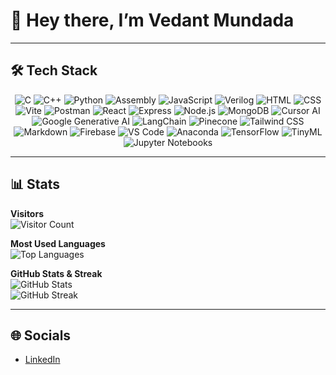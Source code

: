 # 👋 Hey there, I’m Vedant Mundada  

---

## 🛠 Tech Stack  
<p align="center">
  <img src="https://img.shields.io/badge/C-00599C?style=flat-square&logo=c&logoColor=white" alt="C"/>
  <img src="https://img.shields.io/badge/C++-00599C?style=flat-square&logo=c%2B%2B&logoColor=white" alt="C++"/>
  <img src="https://img.shields.io/badge/Python-3776AB?style=flat-square&logo=python&logoColor=white" alt="Python"/>
  <img src="https://img.shields.io/badge/Assembly-6E4C13?style=flat-square&logo=assemblyscript&logoColor=white" alt="Assembly"/>
  <img src="https://img.shields.io/badge/JavaScript-F7DF1E?style=flat-square&logo=javascript&logoColor=black" alt="JavaScript"/>
  <img src="https://img.shields.io/badge/Verilog-000000?style=flat-square&logo=verilog&logoColor=white" alt="Verilog"/>
  <img src="https://img.shields.io/badge/HTML5-E34F26?style=flat-square&logo=html5&logoColor=white" alt="HTML"/>
  <img src="https://img.shields.io/badge/CSS3-1572B6?style=flat-square&logo=css3&logoColor=white" alt="CSS"/>
  <img src="https://img.shields.io/badge/Vite-646CFF?style=flat-square&logo=vite&logoColor=white" alt="Vite"/>
  <img src="https://img.shields.io/badge/Postman-FF6C37?style=flat-square&logo=postman&logoColor=white" alt="Postman"/>
  <img src="https://img.shields.io/badge/React-61DAFB?style=flat-square&logo=react&logoColor=black" alt="React"/>
  <img src="https://img.shields.io/badge/Express-000000?style=flat-square&logo=express&logoColor=white" alt="Express"/>
  <img src="https://img.shields.io/badge/Node.js-339933?style=flat-square&logo=nodedotjs&logoColor=white" alt="Node.js"/>
  <img src="https://img.shields.io/badge/MongoDB-47A248?style=flat-square&logo=mongodb&logoColor=white" alt="MongoDB"/>
  <img src="https://img.shields.io/badge/Cursor_AI-FF6F61?style=flat-square&logo=cursor&logoColor=white" alt="Cursor AI"/>
  <img src="https://img.shields.io/badge/Google_Generative_AI-4285F4?style=flat-square&logo=google&logoColor=white" alt="Google Generative AI"/>
  <img src="https://img.shields.io/badge/LangChain-1C3C3C?style=flat-square&logo=langchain&logoColor=white" alt="LangChain"/>
  <img src="https://img.shields.io/badge/Pinecone-000000?style=flat-square&logo=pinecone&logoColor=white" alt="Pinecone"/>
  <img src="https://img.shields.io/badge/Tailwind_CSS-38B2AC?style=flat-square&logo=tailwind-css&logoColor=white" alt="Tailwind CSS"/>
  <img src="https://img.shields.io/badge/Markdown-000000?style=flat-square&logo=markdown&logoColor=white" alt="Markdown"/>
  <img src="https://img.shields.io/badge/Firebase-FFCA28?style=flat-square&logo=firebase&logoColor=black" alt="Firebase"/>
  <img src="https://img.shields.io/badge/VS_Code-007ACC?style=flat-square&logo=visualstudiocode&logoColor=white" alt="VS Code"/>
  <img src="https://img.shields.io/badge/Anaconda-44A833?style=flat-square&logo=anaconda&logoColor=white" alt="Anaconda"/>
  <img src="https://img.shields.io/badge/TensorFlow-FF6F00?style=flat-square&logo=tensorflow&logoColor=white" alt="TensorFlow"/>
  <img src="https://img.shields.io/badge/TinyML-FF6F00?style=flat-square&logo=tensorflow&logoColor=white" alt="TinyML"/>
  <img src="https://img.shields.io/badge/Jupyter-FF6F00?style=flat-square&logo=jupyter&logoColor=white" alt="Jupyter Notebooks"/>
</p>  

---

## 📊 Stats  

**Visitors**  
![Visitor Count](https://visitor-badge.laobi.icu/badge?page_id=Haxous742.Haxous742)  

**Most Used Languages**  
![Top Languages](https://github-readme-stats.vercel.app/api/top-langs/?username=Haxous742&layout=compact&theme=radical)  

**GitHub Stats & Streak**  
![GitHub Stats](https://github-readme-stats.vercel.app/api?username=Haxous742&show_icons=true&theme=radical)  
![GitHub Streak](https://github-readme-streak-stats.herokuapp.com/?user=Haxous742&theme=radical)  

---

## 🌐 Socials  
- [LinkedIn](https://www.linkedin.com/in/vedant-mundada-0b4174315/)  
